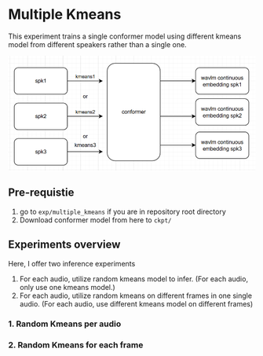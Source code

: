 # Multiple Kmeans

This experiment trains a single conformer model using different kmeans model from different speakers rather than a single one.


![pic](assets/flow.png)

## Pre-requistie

1. go to `exp/multiple_kmeans` if you are in repository root directory
2. Download conformer model from here to `ckpt/`

## Experiments overview

Here, I offer two inference experiments

1. For each audio, utilize random kmeans model to infer. (For each audio, only use one kmeans model.)
2. For each audio, utilize random kmeans on different frames in one single audio. (For each audio, use different kmeans model on different frames)



### 1. Random Kmeans per audio



### 2. Random Kmeans for each frame





